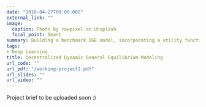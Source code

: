 ```yaml
---
date: "2016-04-27T00:00:00Z"
external_link: ""
image:
  caption: Photo by rawpixel on Unsplash
  focal_point: Smart
summary: Building a benchmark DGE model, incorporating a utility function with two state variables, and present Impulse Response Functions in linearised and log-linearised forms
tags:
- Deep Learning
title: Decentralized Dynamic General Equilibrium Modeling
url_code: ""
url_pdf: "/working-project2.pdf"
url_slides: ""
url_video: ""
---
```


Project brief to be uploaded soon :)